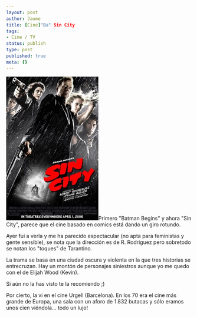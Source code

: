 ```yaml
---
layout: post
author: Jaume
title: [Cine]"Ba" Sin City
tags:
- Cine / TV
status: publish
type: post
published: true
meta: {}
---
```

<img src="../images_posts/sincity.jpg" alt="Sin City" class="alignleft noborder"/>Primero "Batman Begins" y ahora "Sin City", parece que el cine basado en comics está dando un giro rotundo.

Ayer fui a verla y me ha parecido espectacular (no apta para feministas y gente sensible), se nota que la dirección es de R. Rodriguez pero sobretodo se notan los "toques" de Tarantino.

La trama se basa en una ciudad oscura y violenta en la que tres historias se entrecruzan. Hay un montón de personajes siniestros aunque yo me quedo con el de Elijah Wood (Kevin).

Si aún no la has visto te la recomiendo ;)

Por cierto, la vi en el cine Urgell (Barcelona). En los 70 era el cine más grande de Europa, una sala con un aforo de 1.832 butacas y sólo eramos unos cien viéndola... todo un lujo!
